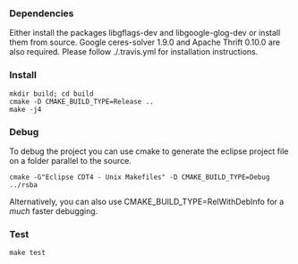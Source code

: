 ### Dependencies

Either install the packages libgflags-dev and libgoogle-glog-dev or install them from source. Google ceres-solver 1.9.0 and Apache Thrift 0.10.0 are also required. Please follow ./.travis.yml for installation instructions.

### Install

    mkdir build; cd build
    cmake -D CMAKE_BUILD_TYPE=Release ..
    make -j4

### Debug

To debug the project you can use cmake to generate the eclipse project file on a folder parallel to the source.

    cmake -G"Eclipse CDT4 - Unix Makefiles" -D CMAKE_BUILD_TYPE=Debug ../rsba

Alternatively, you can also use CMAKE_BUILD_TYPE=RelWithDebInfo for a *much* faster debugging.

### Test

    make test

